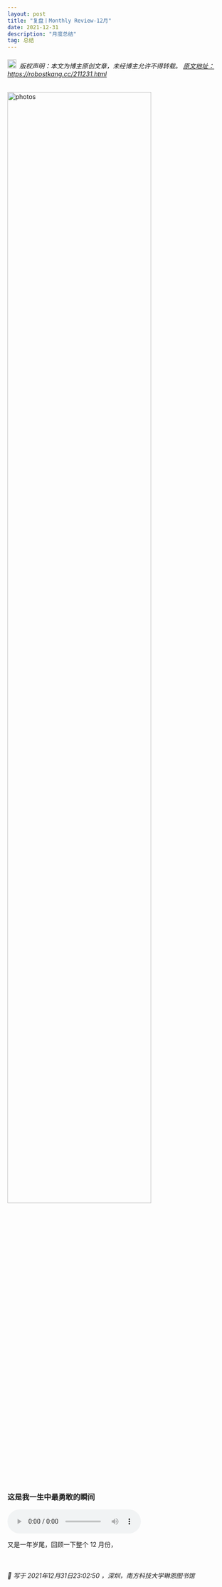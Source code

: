 ```yaml
---
layout: post
title: "复盘丨Monthly Review-12月"
date: 2021-12-31 
description: "月度总结"
tag: 总结
---   
```


<h6><img src="https://robotkang-1257995526.cos.ap-chengdu.myqcloud.com/icon/copyright.png" alt="copyright" style="display:inline;margin-bottom: -5px;" width="20" height="20"> 版权声明：本文为博主原创文章，未经博主允许不得转载。
<a target="_blank" href="https://robotkang.cc/211231.html">原文地址：https://robostkang.cc/211231.html </a>
</h6>                           

<img src="https://robotkang-1257995526.cos.ap-chengdu.myqcloud.com/image/d67875c38c983988fc6c8de3865ac219.png" width="80%" height="80%" alt="photos"/>     

### 这是我一生中最勇敢的瞬间           

<audio controls>
	<source src="https://robotkang-1257995526.cos.ap-chengdu.myqcloud.com/music/%E8%BF%99%E6%98%AF%E6%88%91%E4%B8%80%E7%94%9F%E4%B8%AD%E6%9C%80%E5%8B%87%E6%95%A2%E7%9A%84%E7%9E%AC%E9%97%B4%20(320%20kbps).mp3" type="audio/mpeg">
	Your browser does not support the audio tag.
</audio>
                
又是一年岁尾，回顾一下整个 12 月份，




​

<h6> 

📌 写于 2021年12月31日23:02:50 ，深圳，南方科技大学琳恩图书馆                               

</h6>      



